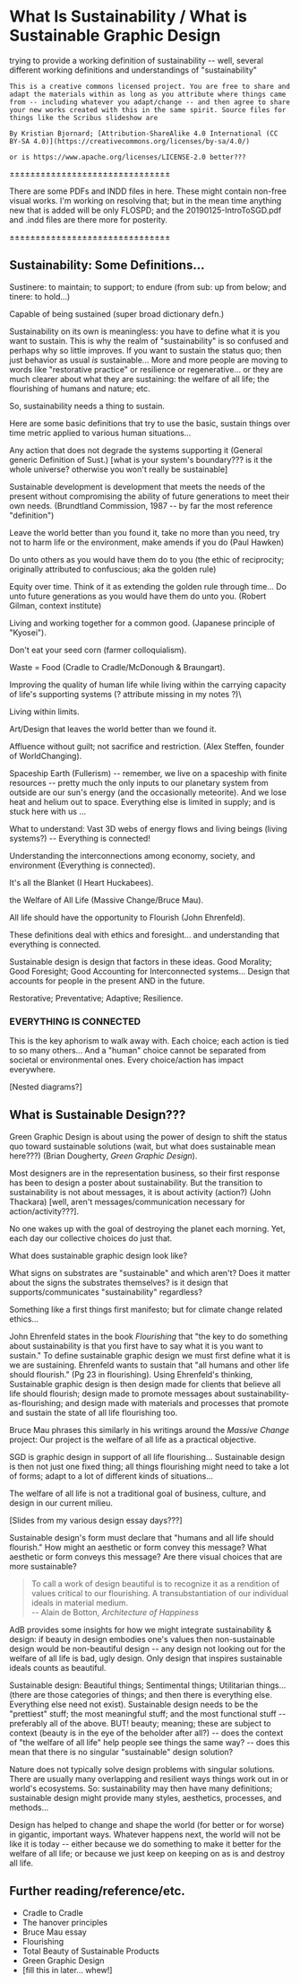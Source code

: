 # What Is Sustainability / What is Sustainable Graphic Design

trying to provide a working definition of sustainability -- well, several different working definitions and understandings of "sustainability"

```
This is a creative commons licensed project. You are free to share and adapt the materials within as long as you attribute where things came from -- including whatever you adapt/change -- and then agree to share your new works created with this in the same spirit. Source files for things like the Scribus slideshow are

By Kristian Bjornard; [Attribution-ShareAlike 4.0 International (CC BY-SA 4.0)](https://creativecommons.org/licenses/by-sa/4.0/)

or is https://www.apache.org/licenses/LICENSE-2.0 better???
```

±±±±±±±±±±±±±±±±±±±±±±±±±±±±±±±

There are some PDFs and INDD files in here. These might contain non-free visual works. I'm working on resolving that; but in the mean time anything new that is added will be only FLOSPD; and the 20190125-IntroToSGD.pdf and .indd files are there more for posterity.

±±±±±±±±±±±±±±±±±±±±±±±±±±±±±±±

## Sustainability: Some Definitions...

Sustinere: to maintain; to support; to endure (from sub: up from below; and tinere: to hold...)

Capable of being sustained (super broad dictionary defn.)

Sustainability on its own is meaningless: you have to define what it is you want to sustain. This is why the realm of "sustainability" is so confused and perhaps why so little improves. If you want to sustain the status quo; then just behavior as usual _is_ sustainable... More and more people are moving to words like "restorative practice" or resilience or regenerative... or they are much clearer about what they are sustaining: the welfare of all life; the flourishing of humans and nature; etc.

So, sustainability needs a thing to sustain.

Here are some basic definitions that try to use the basic, sustain things over time metric applied to various human situations...

Any action that does not degrade the systems supporting it (General generic Definition of Sust.) [what is your system's boundary??? is it the whole universe? otherwise you won't really be sustainable]

Sustainable development is development that meets the needs of the present without compromising the ability of future generations to meet their own needs. (Brundtland Commission, 1987 -- by far the most reference "definition")

Leave the world better than you found it, take no more than you need, try not to harm life or the environment, make amends if you do (Paul Hawken)

Do unto others as you would have them do to you (the ethic of reciprocity; originally attributed to confuscious; aka the golden rule)

Equity over time. Think of it as extending the golden rule through time... Do unto future generations as you would have them do unto you. (Robert Gilman, context institute)

Living and working together for a common good. (Japanese principle of "Kyosei").

Don't eat your seed corn (farmer colloquialism).

Waste = Food (Cradle to Cradle/McDonough & Braungart).

Improving the quality of human life while living within the carrying capacity of life's supporting systems (? attribute missing in my notes ?)\

Living within limits.

Art/Design that leaves the world better than we found it.

Affluence without guilt; not sacrifice and restriction. (Alex Steffen, founder of WorldChanging).

Spaceship Earth (Fullerism) -- remember, we live on a spaceship with finite resources -- pretty much the only inputs to our planetary system from outside are our sun's energy (and the occasionally meteorite). And we lose heat and helium out to space. Everything else is limited in supply; and is stuck here with us ...

What to understand: Vast 3D webs of energy flows and living beings (living systems?) -- Everything is connected!

Understanding the interconnections among economy, society, and environment (Everything is connected).

It's all the Blanket (I Heart Huckabees).

the Welfare of All Life (Massive Change/Bruce Mau).

All life should have the opportunity to Flourish (John Ehrenfeld).

These definitions deal with ethics and foresight... and understanding that everything is connected.

Sustainable design is design that factors in these ideas. Good Morality; Good Foresight; Good Accounting for Interconnected systems... Design that accounts for people in the present AND in the future.

Restorative; Preventative; Adaptive; Resilience.

### EVERYTHING IS CONNECTED

This is the key aphorism to walk away with. Each choice; each action is tied to so many others... And a "human" choice cannot be separated from societal or environmental ones. Every choice/action has impact everywhere.

[Nested diagrams?]

## What is Sustainable Design???

Green Graphic Design is about using the power of design to shift the status quo toward sustainable solutions (wait, but what does sustainable mean here???) (Brian Dougherty, _Green Graphic Design_).

Most designers are in the representation business, so their first response has been to design a poster about sustainability. But the transition to sustainability is not about messages, it is about activity (action?) (John Thackara) [well, aren't messages/communication necessary for action/activity???].

No one wakes up with the goal of destroying the planet each morning. Yet, each day our collective choices do just that.

What does sustainable graphic design look like?

What signs on substrates are "sustainable" and which aren't? Does it matter about the signs the substrates themselves? is it design that supports/communicates "sustainability" regardless?

Something like a first things first manifesto; but for climate change related ethics...

John Ehrenfeld states in the book _Flourishing_ that "the key to do something about sustainability is that you first have to say what it is you want to sustain." To define sustainable graphic design we must first define what it is we are sustaining. Ehrenfeld wants to sustain that "all humans and other life should flourish." (Pg 23 in flourishing). Using Ehrenfeld's thinking, Sustainable graphic design is then design made for clients that believe all life should flourish; design made to promote messages about sustainability-as-flourishing; and design made with materials and processes that promote and sustain the state of all life flourishing too.

Bruce Mau phrases this similarly in his writings around the _Massive Change_ project: Our project is the welfare of all life as a practical objective.

SGD is graphic design in support of all life flourishing... Sustainable design is then not just one fixed thing; all things flourishing might need to take a lot of forms; adapt to a lot of different kinds of situations...

The welfare of all life is not a traditional goal of business, culture, and design in our current milieu.

[Slides from my various design essay days???]

Sustainable design's form must declare that "humans and all life should flourish." How might an aesthetic or form convey this message? What aesthetic or form conveys this message? Are there visual choices that are more sustainable?

> To call a work of design beautiful is to recognize it as a rendition of values critical to our flourishing. A transubstantiation of our individual ideals in material medium.<br>
> -- Alain de Botton, _Architecture of Happiness_

AdB provides some insights for how we might integrate sustainability & design: if beauty in design embodies one's values then non-sustainable design would be non-beautiful design -- any design not looking out for the welfare of all life is bad, ugly design. Only design that inspires sustainable ideals counts as beautiful.

Sustainable design: Beautiful things; Sentimental things; Utilitarian things... (there are those categories of things; and then there is everything else. Everything else need not exist). Sustainable design needs to be the "prettiest" stuff; the most meaningful stuff; and the most functional stuff -- preferably all of the above. BUT! beauty; meaning; these are subject to context (beauty is in the eye of the beholder after all?) -- does the context of "the welfare of all life" help people see things the same way? -- does this mean that there is no singular "sustainable" design solution?

Nature does not typically solve design problems with singular solutions. There are usually many overlapping and resilient ways things work out in or world's ecosystems. So: sustainability may then have many definitions; sustainable design might provide many styles, aesthetics, processes, and methods...

Design has helped to change and shape the world (for better or for worse) in gigantic, important ways. Whatever happens next, the world will not be like it is today -- either because we do something to make it better for the welfare of all life; or because we just keep on keeping on as is and destroy all life.

## Further reading/reference/etc.

- Cradle to Cradle
- The hanover principles
- Bruce Mau essay
- Flourishing
- Total Beauty of Sustainable Products
- Green Graphic Design
- [fill this in later... whew!]

